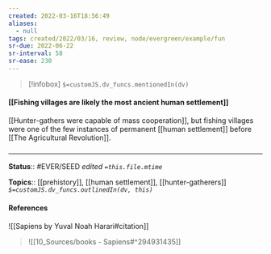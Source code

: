 ```yaml
---
created: 2022-03-16T18:56:49 
aliases:
  - null
tags: created/2022/03/16, review, node/evergreen/example/fun
sr-due: 2022-06-22
sr-interval: 58
sr-ease: 230
---
```

> [!infobox]
`$=customJS.dv_funcs.mentionedIn(dv)`

#### [[Fishing villages are likely the most ancient human settlement]] 

[[Hunter-gathers were capable of mass cooperation]], but fishing villages were one of the few instances of permanent [[human settlement]] before [[The Agricultural Revolution]].

### <hr class="footnote"/>

**Status**:: #EVER/SEED 
*edited `=this.file.mtime`*

**Topics**:: [[prehistory]], [[human settlement]], [[hunter-gatherers]]
*`$=customJS.dv_funcs.outlinedIn(dv, this)`*

#### References
![[Sapiens by Yuval Noah Harari#citation]]

> ![[10_Sources/books - Sapiens#^294931435]]
